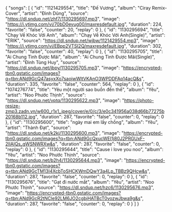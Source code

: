 {
  "songs": [
    {
      "id": "1121429554",
      "title": "Đế Vương",
      "album": "Ciray Remix-Cover",
      "artist": "Đình Dũng",
      "source": "https://dl.sndup.net/zhf7/1130295697.mp3",
      "image": "https://i.ytimg.com/vi/70bD0evug00/maxresdefault.jpg",
      "duration": 224,
      "favorite": "false",
      "counter": 20,
      "replay": 0
    },
    {
      "id": "1130295694",
      "title": "Chạy Về Khóc Với Anh",
      "album": "Chạy Về Khóc Với Anh(Single)",
      "artist": "ERIK",
      "source": "https://dl.sndup.net/wjbw/1121429554.mp3",
      "image": "https://i.ytimg.com/vi/EBpp2VTSI2Q/maxresdefault.jpg",
      "duration": 302,
      "favorite": "false",
      "counter": 40,
      "replay": 0
    },
    {
      "id": "1130295705",
      "title": "Ai Chung Tình Được Mãi",
      "album": "Ai Chung Tình Được Mãi(Single)",
      "artist": "Đinh Tùng Huy",
      "source": "https://dl.sndup.net/jbpy/1130295705.mp3",
      "image": "https://encrypted-tbn0.gstatic.com/images?q=tbn:ANd9GcQ47asyxXo7saojwWltVKAnO3WPDDFAp14acQ&s",
      "duration": 335,
      "favorite": "false",
      "counter": 564,
      "replay": 0
    },
    {
      "id": "1074276774",
      "title": "Yêu một người sao buồn đến thế",
      "album": "Yêu",
      "artist": "Noo Phước Thịnh",
      "source": "https://dl.sndup.net/vptq/1130295622.mp3",
      "image": "https://photo-resize-zmp3.zadn.vn/w600_r1x1_jpeg/cover/e/0/c/3/e0c341956a038d66b77275b20168b112.jpg",
      "duration": 287,
      "favorite": "false",
      "counter": 0,
      "replay": 0
    },
    {
      "id": "1130295600",
      "title": "ngày mai em lấy chồng",
      "album": "Yêu",
      "artist": "Thành Đạt",
      "source": "https://dl.sndup.net/k2kj/1130295600.mp3",
      "image": "https://encrypted-tbn0.gstatic.com/images?q=tbn:ANd9GcQxucWEI1j80J2PRGUxF-2lIAIQs_gWSNWRXw&s",
      "duration": 287,
      "favorite": "false",
      "counter": 0,
      "replay": 0
    },
    {
      "id": "1130295644",
      "title": "Cause i love you noo",
      "album": "Yêu",
      "artist": "Noo Phước Thịnh",
      "source": "https://dl.sndup.net/b2h4/1130295644.mp3",
      "image": "https://encrypted-tbn0.gstatic.com/images?q=tbn:ANd9GcTM13I4XcbToSHCKWmDQwY3a4Lp_TBBz9QHcw&s",
      "duration": 287,
      "favorite": "false",
      "counter": 0,
      "replay": 0
    },
    {
      "id": "1130295676",
      "title": "Gạt đi nước mắt",
      "album": "Yêu",
      "artist": "Noo Phước Thịnh",
      "source": "https://dl.sndup.net/hzc6/1130295676.mp3",
      "image": "https://encrypted-tbn0.gstatic.com/images?q=tbn:ANd9GcR2tNCle92LM6JO2cgbjHATBcT0vozwJbwa9g&s",
      "duration": 287,
      "favorite": "false",
      "counter": 0,
      "replay": 0
    }
  ]
}

